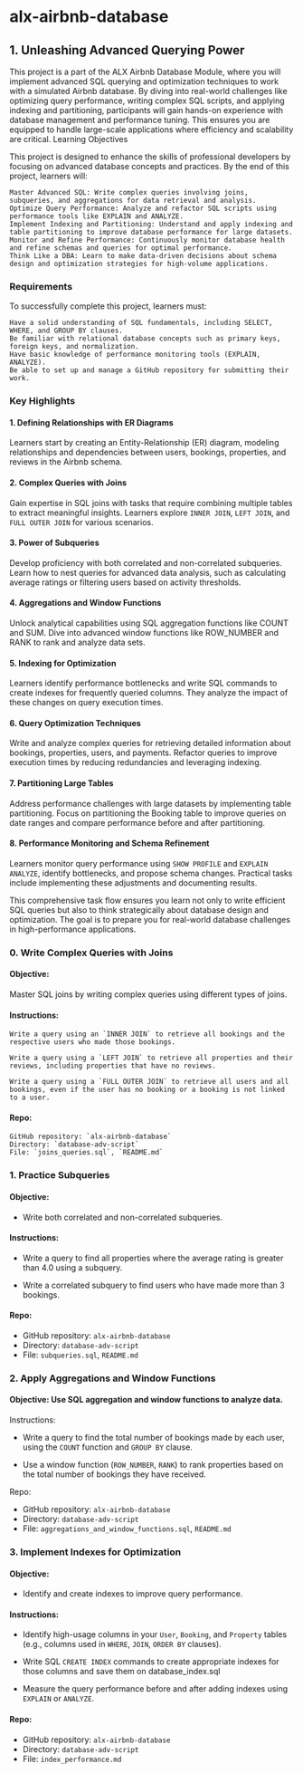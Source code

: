 # alx-airbnb-database

## 1. Unleashing Advanced Querying Power

This project is a part of the ALX Airbnb Database Module, where you will implement advanced SQL querying and optimization techniques to work with a simulated Airbnb database. By diving into real-world challenges like optimizing query performance, writing complex SQL scripts, and applying indexing and partitioning, participants will gain hands-on experience with database management and performance tuning. This ensures you are equipped to handle large-scale applications where efficiency and scalability are critical.
Learning Objectives

This project is designed to enhance the skills of professional developers by focusing on advanced database concepts and practices. By the end of this project, learners will:

    Master Advanced SQL: Write complex queries involving joins, subqueries, and aggregations for data retrieval and analysis.
    Optimize Query Performance: Analyze and refactor SQL scripts using performance tools like EXPLAIN and ANALYZE.
    Implement Indexing and Partitioning: Understand and apply indexing and table partitioning to improve database performance for large datasets.
    Monitor and Refine Performance: Continuously monitor database health and refine schemas and queries for optimal performance.
    Think Like a DBA: Learn to make data-driven decisions about schema design and optimization strategies for high-volume applications.

### Requirements

To successfully complete this project, learners must:

    Have a solid understanding of SQL fundamentals, including SELECT, WHERE, and GROUP BY clauses.
    Be familiar with relational database concepts such as primary keys, foreign keys, and normalization.
    Have basic knowledge of performance monitoring tools (EXPLAIN, ANALYZE).
    Be able to set up and manage a GitHub repository for submitting their work.

### Key Highlights
#### 1. Defining Relationships with ER Diagrams

Learners start by creating an Entity-Relationship (ER) diagram, modeling relationships and dependencies between users, bookings, properties, and reviews in the Airbnb schema.
#### 2. Complex Queries with Joins

Gain expertise in SQL joins with tasks that require combining multiple tables to extract meaningful insights. Learners explore `INNER JOIN`, `LEFT JOIN`, and `FULL OUTER JOIN` for various scenarios.
#### 3. Power of Subqueries

Develop proficiency with both correlated and non-correlated subqueries. Learn how to nest queries for advanced data analysis, such as calculating average ratings or filtering users based on activity thresholds.
#### 4. Aggregations and Window Functions

Unlock analytical capabilities using SQL aggregation functions like COUNT and SUM. Dive into advanced window functions like ROW_NUMBER and RANK to rank and analyze data sets.
#### 5. Indexing for Optimization

Learners identify performance bottlenecks and write SQL commands to create indexes for frequently queried columns. They analyze the impact of these changes on query execution times.
#### 6. Query Optimization Techniques

Write and analyze complex queries for retrieving detailed information about bookings, properties, users, and payments. Refactor queries to improve execution times by reducing redundancies and leveraging indexing.
#### 7. Partitioning Large Tables

Address performance challenges with large datasets by implementing table partitioning. Focus on partitioning the Booking table to improve queries on date ranges and compare performance before and after partitioning.
#### 8. Performance Monitoring and Schema Refinement

Learners monitor query performance using `SHOW PROFILE` and `EXPLAIN ANALYZE`, identify bottlenecks, and propose schema changes. Practical tasks include implementing these adjustments and documenting results.

This comprehensive task flow ensures you learn not only to write efficient SQL queries but also to think strategically about database design and optimization. The goal is to prepare you for real-world database challenges in high-performance applications.

### 0. Write Complex Queries with Joins

#### Objective: 

Master SQL joins by writing complex queries using different types of joins.

#### Instructions:

    Write a query using an `INNER JOIN` to retrieve all bookings and the respective users who made those bookings.

    Write a query using a `LEFT JOIN` to retrieve all properties and their reviews, including properties that have no reviews.

    Write a query using a `FULL OUTER JOIN` to retrieve all users and all bookings, even if the user has no booking or a booking is not linked to a user.

#### Repo:

    GitHub repository: `alx-airbnb-database`
    Directory: `database-adv-script`
    File: `joins_queries.sql`, `README.md`

### 1. Practice Subqueries

#### Objective:

- Write both correlated and non-correlated subqueries.

#### Instructions:

- Write a query to find all properties where the average rating is greater than 4.0 using a subquery.

- Write a correlated subquery to find users who have made more than 3 bookings.

#### Repo:

- GitHub repository: `alx-airbnb-database`
- Directory: `database-adv-script`
- File: `subqueries.sql`, `README.md`

### 2. Apply Aggregations and Window Functions

#### Objective: Use SQL aggregation and window functions to analyze data.

Instructions:

- Write a query to find the total number of bookings made by each user, using the `COUNT` function and `GROUP BY` clause.

- Use a window function (`ROW_NUMBER`, `RANK`) to rank properties based on the total number of bookings they have received.

Repo:

- GitHub repository: `alx-airbnb-database`
- Directory: `database-adv-script`
- File: `aggregations_and_window_functions.sql`, `README.md`

### 3. Implement Indexes for Optimization

#### Objective: 

- Identify and create indexes to improve query performance.

#### Instructions:

- Identify high-usage columns in your `User`, `Booking`, and `Property` tables (e.g., columns used in `WHERE`, `JOIN`, `ORDER BY` clauses).

- Write SQL `CREATE INDEX` commands to create appropriate indexes for those columns and save them on database_index.sql

- Measure the query performance before and after adding indexes using `EXPLAIN` or `ANALYZE`.

#### Repo:

- GitHub repository: `alx-airbnb-database`
- Directory: `database-adv-script`
- File: `index_performance.md`

